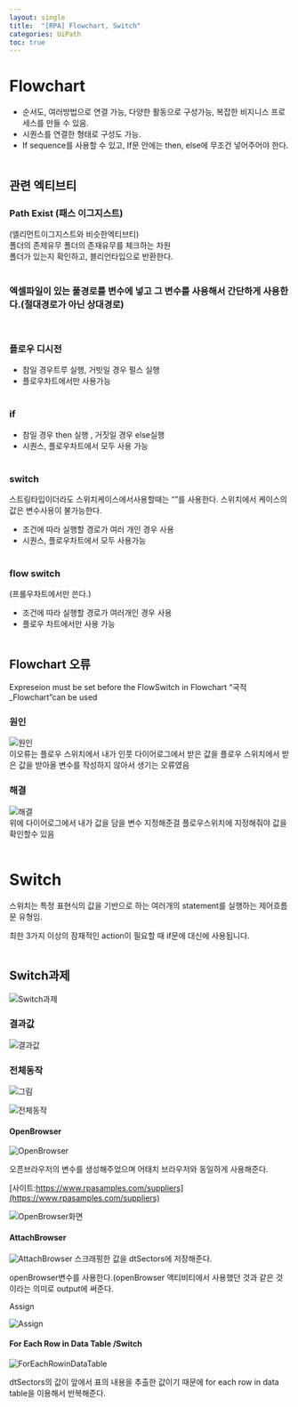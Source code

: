 ```yaml
---
layout: single
title:  "[RPA] Flowchart, Switch"
categories: UiPath
toc: true
---
```


# Flowchart<br>
- 순서도, 여러방법으로 연결 가능, 다양한 활동으로 구성가능, 복잡한 비지니스 프로세스를 만들 수 있음.<br>
- 시퀀스를 연결한 형태로 구성도 가능.<br>
- If sequence를 사용할 수 있고, If문 안에는 then, else에 무조건 넣어주어야 한다.<br><br>

## 관련 엑티브티 
### Path Exist (패스 이그지스트) <br>
(엘리먼트이그지스트와 비슷한엑티브티) <br>
폴더의 존제유무 폴더의 존재유무를 체크하는 차원<br>
폴더가 있는지 확인하고, 블리언타입으로 반환한다.<br><br>


### 엑셀파일이 있는 풀경로를 변수에 넣고 그 변수를 사용해서 간단하게 사용한다.(절대경로가 아닌 상대경로)<br>
<br>

### 플로우 디시전<br>
- 참일 경우트루 실행, 거빗일 경우 펄스 실행
- 플로우차트에서만 사용가능
<br><br>

### if <br>
- 참일 경우 then 실행 , 거짓일 경우 else실행
- 시퀀스, 플로우차트에서 모두 사용 가능
<br><br>

### switch <br>
스트링타입이더라도 스위치케이스에서사용할때는 “”를 사용한다.
스위치에서 케이스의 값은 변수사용이 불가능한다.
- 조건에 따라 실행할 경로가 여러 개인 경우 사용
- 시퀀스, 플로우차트에서 모두 사용가능
<br><br>

### flow switch <br>
(프롤우차트에서만 쓴다.)
- 조건에 따라 실행할 경로가 여러개인 경우 사용 
- 플로우 차트에서만 사용 가능
<br><br>


## Flowchart 오류 <br>
Expreseion must be set before the FlowSwitch in Flowchart “국적_Flowchart”can be used <br>

### 원인

![원인](https:/images/2023-10-04-Flowchart.md/원인.png) <br>
 이오류는 플로우 스위치에서 내가 인풋 다이어로그에서 받은 값을 플로우 스위치에서 받은 값을 받아올 변수를 작성하지 않아서 생기는 오류였음 <br>

### 해결

![해결](https:/images/2023-10-04-Flowchart.md/해결.png) <br>
위에 다이어로그에서 내가 값을 담을 변수 지정해준걸 플로우스위치에 지정해줘야 값을 확인할수 있음
<br><br>

# Switch
스위치는 특정 표현식의 값을 기반으로 하는 여러개의 statement를 실행하는 제어흐름문 유형임.

최한 3가지 이상의 잠재적인 action이 필요할 때 if문에 대신에 사용됩니다.
<br><br>

## Switch과제

![Switch과제](https:/images/2023-10-04-Flowchart.md/Switch과제.png) <br>
### 결과값

![결과값](https:/images/2023-10-04-Flowchart.md/결과값.png) <br>

### 전체동작


![그림](https:/images/2023-10-04-Flowchart.md/그림.png) <br>




![전체동작](https:/images/2023-10-04-Flowchart.md/전체동작.png)

#### OpenBrowser

![OpenBrowser](https:/images/2023-10-04-Flowchart.md/OpenBrowser.png)

오픈브라우저의 변수를 생성해주었으며 어태치 브라우저와 동일하게 사용해준다.

[사이트:https://www.rpasamples.com/suppliers](https://www.rpasamples.com/suppliers)

![OpenBrowser화면](https:/images/2023-10-04-Flowchart.md/OpenBrowser화면.png)

#### AttachBrowser

![AttachBrowser](https:/images/2023-10-04-Flowchart.md/AttachBrowser.png)
스크래핑한 값을 dtSectors에 저장해준다.

openBrowser변수를 사용한다.(openBrowser 액티비티에서 사용했던 것과 같은 것이라는 의미로  output에 써준다.




Assign

![Assign](https:/images/2023-10-04-Flowchart.md/Assign.png)

#### For Each Row in Data Table /Switch

![ForEachRowinDataTable](https:/images/2023-10-04-Flowchart.md/ForEachRowinDataTable.png)


dtSectors의 값이 앞에서 표의 내용을 추출한 값이기 때문에 for each row in data table을 이용해서 반복해준다.


